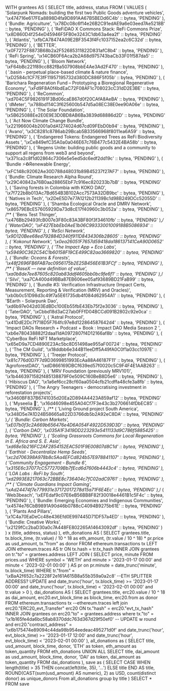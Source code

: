 WITH
  grantees AS (
    SELECT
      title,
      address,
      status
    FROM
      (
        VALUES
          (
            'Solarpunk Nomads: building the first two Public Goods adventure vehicles',
            '\x474716e617FEa8898D4fa9D891AA67B5BEDd6C4b' :: bytea,
            'PENDING'
          ),
          (
            'Bundle: Agriculture',
            '\x78Dc08c6f14e26B2C91edAE9a6e03eed7Ae5218B' :: bytea,
            'PENDING'
          ),
          (
            'ReFiDAO X Commons Stack: ReFi Commons Prize',
            '\x8D860D4f254eD45946F5FB0e3243C1db63a4ea2f' :: bytea,
            'PENDING'
          ),
          (
            'Atlantis',
            '\xfbCA78474A09E2BF3543f4Fc1037152ea2c6C32d' :: bytea,
            'PENDING'
          ),
          (
            'BETTER',
            '\x0F7272F8873B68b2a2F52685311822D831afC8b4' :: bytea,
            'PENDING'
          ),
          (
            'ReFi Spring',
            '\x14CB60F6Aca2b2A68d975743baCb33F01f587da5' :: bytea,
            'PENDING'
          ),
          (
            'Bloom Network',
            '\xF64bBc221f89cc882fBa507908bbE4Ae3Ad2F470' :: bytea,
            'PENDING'
          ),
          (
            '.basin - perpetual place-based climate & nature finance',
            '\xD2584c1CF7E3fF11957195732d380DC886F5f05b' :: bytea,
            'PENDING'
          ),
          (
            'Barichara Regeneration Fund – Prototyping a Bioregional Regenerative Economy',
            '\xFd9F8A0f4bdEaC72F08AF1c708023cC31dD2E3BE' :: bytea,
            'PENDING'
          ),
          (
            'ReCommon',
            '\xd704C5F9826191F3Bd06caE867d0f20CAfA8AeBA' :: bytea,
            'PENDING'
          ),
          (
            'dMeter',
            '\x788bd114C3f625600b547d5a08EC38E0ee90A06e' :: bytea,
            'PENDING'
          ),
          (
            'The Solar Foundation',
            '\x5B625088Ee2E0E9E3D0BD8AB6Ba3839d68886d2D' :: bytea,
            'PENDING'
          ),
          (
            'Act Now Climate Change Bundle',
            '\x221966004b2001a0dA1274024d67cd09FEbD0b94' :: bytea,
            'PENDING'
          ),
          (
            'Avano',
            '\x3C8281c8786ab29Bcab5B33566968f8011ea6A59' :: bytea,
            'PENDING'
          ),
          (
            'Endangered Tokens: Endangered Trees as ReFi Biodiversity Assets ',
            '\xCe849efC35A0a0a046E67c76B477c5432E4BA58b' :: bytea,
            'PENDING'
          ),
          (
            'Regens Unite: building public goods and a community to support all regens from web3 and beyond',
            '\x371ca2c8f1d02864c7306e5e5ed5dc6edf2dd19c' :: bytea,
            'PENDING'
          ),
          (
            'Bundle ⚡️♻️Renewable Energy',
            '\xFC148c92062Ae30D788d48031b89B45237f27AF7' :: bytea,
            'PENDING'
          ),
          (
            'Bundle: Climate Research Alpha Round',
            '\x29C40842a76B0aa28865EbF7c916ec820233b7bB' :: bytea,
            'PENDING'
          ),
          (
            'Saving forests in Colombia with KOKO DAO',
            '\x7f722b8b013Ac7Bd654B3B102Acc7573A32DB9bc' :: bytea,
            'PENDING'
          ),
          (
            'Natives in Tech',
            '\x2DeE5D7e77A1212b21139Bc1d98B249DCc52055D' :: bytea,
            'PENDING'
          ),
          (
            'Shamba Ecological Oracle and DMRV Network',
            '\x86579EBcE57605929Da73d8cE17f40960c3b052a' :: bytea,
            'PENDING'
          ),
          /**
           (
           'Bens Test Thinger',
           '\x476Bb29493fcB007e3F80c83A3BF80f3f34610fb' :: bytea,
           'PENDING'
           ),*/
          (
            'WaterDAO',
            '\xF427EbbEb0AeE1b06C99333001009188B5086934' :: bytea,
            'PENDING'
          ),
          (
            'ReSci Network',
            '\x9D120Bee68ed792884D340f911D8434306b28605' :: bytea,
            'PENDING'
          ),
          (
            'Kokonut Network',
            '\x0ea26051F7657d59418da186137141CeA90D0652' :: bytea,
            'PENDING'
          ),
          (
            'The Impact App + Eco Labs',
            '\x59490C362C54C1b60158F19CE499C82aa3669820' :: bytea,
            'PENDING'
          ),
          (
            'Bundle: Oceans & Forests',
            '\x48f2696FB6FAB7ac0956175b2E25B456E61B3FCf' :: bytea,
            'PENDING'
          ),
          /**
           (
           'BaseX — new definition of value',
           '\xa0b8de7ee87605c820ab83ddf4605bb0bc9fe6f1' :: bytea,
           'PENDING'
           ),*/
          (
            'Silvi',
            '\xa7CA400d49BBa87EB606ee05af93689BD21FaB99' :: bytea,
            'PENDING'
          ),
          (
            'Bundle #3: Verification Infrastructure (Impact Certs, Measurement, Reporting & Verification (MRV) and Oracles)',
            '\xb0b0c51D98d3c49f7a5E61735db4f084d62954A1' :: bytea,
            'PENDING'
          ),
          (
            '$Earth - Solarpunk Dao',
            '\xd6b97e042d03EdBDc100Eb55fbE43Eb75f2e3036' :: bytea,
            'PENDING'
          ),
          (
            'TaterDAO',
            '\xCbbd18d3aC27ab0FFfD04BCCd091B2802c92e0ca' :: bytea,
            'PENDING'
          ),
          (
            'Astral Protocol',
            '\x41DdE2Dc7f718D5F764fc97e8d122864587642d4' :: bytea,
            'PENDING'
          ),
          (
            'Impact DAOs Research + Podcast + Book : Impact DAO Media Season 2 ',
            '\xb6e780438882f2daa11dA0972807f4D12166af8b' :: bytea,
            'PENDING'
          ),
          (
            'CyberBox ReFi NFT Marketplace',
            '\x65eD9a7CD4890E23Ac5bc8D51498ae955aF00724' :: bytea,
            'PENDING'
          ),
          (
            'The CM Guild',
            '\x18ddbb6e344B11eeDff5A49fA0C0f1a03cc1097E' :: bytea,
            'PENDING'
          ),
          (
            'Treejer Protocol',
            '\x81c776d0D7F7d9D3699851993EcAa88A46187F11' :: bytea,
            'PENDING'
          ),
          (
            'AgroforestDAO',
            '\xdD866169DBCf639ed57f0020c5C9F4F4E1AAB263' :: bytea,
            'PENDING'
          ),
          (
            'MRV Foundation (previously MRV101)',
            '\x1b4463971582f485138879F0e509C160BeB8D5e6' :: bytea,
            'PENDING'
          ),
          (
            'Hibiscus DAO',
            '\x1a6ef6cc28cf60aa0504cfb21cdffa48cfe3a8fb' :: bytea,
            'PENDING'
          ),
          (
            'The Angry Teenagers - democratising investment in reforestation projects',
            '\x3460BF837B6741035d20Ea2D894A4423A859af12' :: bytea,
            'PENDING'
          ),
          (
            'Myseelia 🍄',
            '\x16d46098e455A04Cf7F3e43c3b2706614fDbEC85' :: bytea,
            'PENDING'
          ),
          /**
           (
           'Living Ground project South America',
           '\x348D5e7A1D24B58665a822D3766db5b2A92eC8DA' :: bytea,
           'PENDING'
           ),*/
          (
            'Bundle: Carbon Markets',
            '\xE07b0f3c2A669b656476e4D6A054F4922D539D3D' :: bytea,
            'PENDING'
          ),
          (
            'Carbon DAO',
            '\x035A1F3419DD223293e5411133d9C786f5885425' :: bytea,
            'PENDING'
          ),
          (
            'Scaling Grassroots Commons for Local Regeneration in E. Africa and S. E. Asia',
            '\xd68e5b216FC2AF2854152EAC501F9E00807d8C1d' :: bytea,
            'PENDING'
          ),
          (
            'Earthist - Decentralize Hemp Seeds',
            '\xc2d706398A978b8c5Aa4EFCd824b57E978841107' :: bytea,
            'PENDING'
          ),
          (
            'Community Engagement - Bundle 6',
            '\x315E6c37077cC5772709Bb7fEcd6d7606b4443c4' :: bytea,
            'PENDING'
          ),
          (
            'LOA Labs : ReFi by South',
            '\xd2993E8217063c72BBE8c736404c7fC02adC9761' :: bytea,
            'PENDING'
          ),
          /**
           (
           'Climate Guardians Impact Gaming',
           '\xAd24474f7e779931e37172017278d15a71F6E4Ec' :: bytea,
           'PENDING'
           ),*/
          (
            'Web3beach',
            '\xEFEdaf9c07E6eB56BB8F82f30018e4461B1c5F4c' :: bytea,
            'PENDING'
          ),
          (
            'Bundle: Emerging Economies and Indigenous Communities',
            '\x4574e76CbB9891A90d46b0788cC4094B9275b61E' :: bytea,
            'PENDING'
          ),
          (
            'Plants And Pillars',
            '\x1C4a70EaDeCc48e436Efd0E997445D71DF57a4ED' :: bytea,
            'PENDING'
          ),
          (
            'Bundle: Creative Works',
            '\x2129fCc2baD30a0c7A448FE802265A14643092df' :: bytea,
            'PENDING'
          )
      ) x (title, address, status)
  ),
  eth_donations AS (
    SELECT
      grantees.title,
      tx.block_time,
      (tr.value) / 10 ^ 18 as eth_amount,
      (tr.value / 10 ^ 18) * pr.price as usd_amount,
      tx."from" as donor
    FROM
      ethereum.transactions tx
      LEFT JOIN ethereum.traces AS tr ON tx.hash = tr.tx_hash
      INNER JOIN grantees on tr."to" = grantees.address
      LEFT JOIN (
        SELECT
          price,
          minute
        FROM
          prices.usd
        WHERE
          symbol = 'WETH'
          and minute > '2023-01-17 00:00'
          and minute < '2023-02-01 00:00'
      ) AS pr on pr.minute = date_trunc('minute', tx.block_time)
    WHERE
      tr."from" = '\xBaA2f652c7a2228F2e161A615B8a55b359a0a2c8' --ETH SPLITTER ADDRESS? UPDATE
      and date_trunc('hour', tx.block_time) >= '2023-01-17 00:00'
      and date_trunc('hour', tx.block_time) < '2023-02-01 00:00'
      and tr.value > 0
  ),
  dai_donations AS (
    SELECT
      grantees.title,
      erc20.value / 10 ^ 18 as dai_amount,
      erc20.evt_block_time as block_time,
      erc20.from as donor
    FROM
      ethereum.transactions tx --ethereum.traces
      left join erc20."ERC20_evt_Transfer" erc20 ON tx."hash" = erc20."evt_tx_hash"
      INNER JOIN grantees on erc20."to" = grantees.address
    where
      tx."to" = '\x1b165fe4da6bc58ab8370ddc763d367d29f50ef0' -- UPDATE w round
      and erc20."contract_address" = '\x6b175474e89094c44da98b954eedeac495271d0f'
      and date_trunc('hour', evt_block_time) >= '2023-01-17 12:00'
      and date_trunc('hour', evt_block_time) < '2023-02-01 00:00'
  ),
  all_donations as (
    SELECT
      title,
      usd_amount,
      block_time,
      donor,
      'ETH' as token,
      eth_amount as token_quantity
    FROM
      eth_donations
    UNION ALL
    SELECT
      title,
      dai_amount as usd_amount,
      block_time,
      donor,
      'DAI' as token,
      dai_amount as token_quantity
    FROM
      dai_donations
  ),
  save as (
    SELECT
      CASE
        WHEN length(title) > 35 THEN concat(left(title, 35), '...')
        ELSE title
      END AS title,
      ROUND(CAST(sum(usd_amount) AS numeric), 2) as USD,
      count(distinct donor) as unique_donors
    From
      all_donations
    group by
      title
  )
SELECT
  *
FROM
  save
